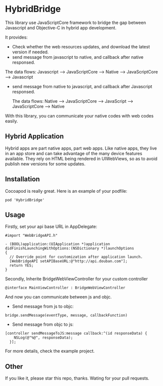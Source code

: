 HybridBridge
================

This library use JavaScriptCore framework to bridge the gap between Javascript and Objective-C in hybrid app development.

It provides:
- Check whether the web resources updates, and download the latest version if needed.
- send message from javascript to native, and callback after native responsed. 
 
 The data flows: Javascript --> JavaScriptCore --> Native --> JavaScriptCore --> Javascript
- send message from native to javascript, and callback after Javascript responsed. 

  The data flows: Native --> JavaScriptCore --> JavaScript --> JavaScriptCore --> Native

With this library, you can communicate your native codes with web codes easily.


Hybrid Application
-----------------
Hybrid apps are part native apps, part web apps. Like native apps, they live in an app store and can take advantage of the many device features available. They rely on HTML being rendered in UIWebViews, so as to avoid publish new versions for some updates.


Installation
-------------------------
Cocoapod is really great. Here is an example of your podfile:

`
    pod 'HybridBridge'
`

Usage
--------------
Firstly, set your api base URL in AppDelegate:

```
#import "WebBridgeAPI.h"

- (BOOL)application:(UIApplication *)application didFinishLaunchingWithOptions:(NSDictionary *)launchOptions
{
  // Override point for customization after application launch.
  [WebBridgeAPI setAPIBaseURL:@"http://api.douban.com"];
  return YES;
}
```


Secondly, Inherite BridgeWebViewController for your custom controller

```
@interface MainViewController : BridgeWebViewController
```

And now you can communicate between js and objc.

- Send message from js to objc:

```
bridge.sendMessage(eventType, message, callbackFunction)
```
    
- Send message from objc to js:

```
[controller sendMessageToJS:message callback:^(id responseData) {
    NSLog(@"%@", responseData);
  }];
```

For more details, check the example project.

Other
-----
If you like it, please star this repo, thanks. Wating for your pull requests.
